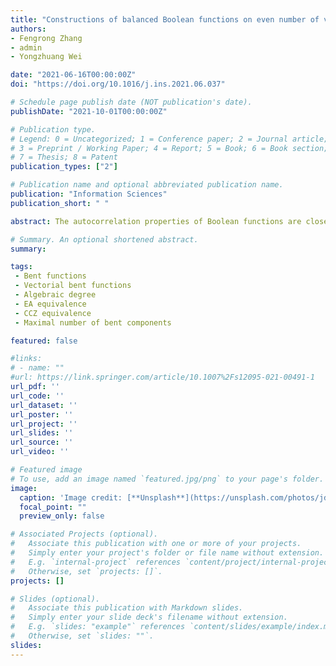 ```yaml
---
title: "Constructions of balanced Boolean functions on even number of variables with maximum absolute value in autocorrelation spectra $<2^{n/2}$"
authors:
- Fengrong Zhang
- admin
- Yongzhuang Wei

date: "2021-06-16T00:00:00Z"
doi: "https://doi.org/10.1016/j.ins.2021.06.037"

# Schedule page publish date (NOT publication's date).
publishDate: "2021-10-01T00:00:00Z"

# Publication type.
# Legend: 0 = Uncategorized; 1 = Conference paper; 2 = Journal article;
# 3 = Preprint / Working Paper; 4 = Report; 5 = Book; 6 = Book section;
# 7 = Thesis; 8 = Patent
publication_types: ["2"]

# Publication name and optional abbreviated publication name.
publication: "Information Sciences"
publication_short: " "

abstract: The autocorrelation properties of Boolean functions are closely related to the Shannon’s concept of diffusion and can be accompanied with other cryptographic criteria (such as high nonlinearity and algebraic degree) for ensuring an overall robustness to various cryptanalytic methods. In a series of recent articles [14,9,15], the design methods of $n$-variable balanced Boolean functions n is strictly even) with small absolute indicator $\\Delta_f < 2^{n/2}$ have been considered. Whereas the two first articles managed to solve this problem for relatively large $n\\geq 46$, a recent approach [15] has introduced a generic design framework achieving $\\Delta_f < 2^{n/2}$ for even $n\\geq 22$. Based on a suitable modification of the method of Rothaus, used to construct new bent functions from known ones, we provide a generic iterative framework for designing balanced functions satisfying the condition $\\Delta_f < 2^{n/2}$ and having overall good cryptographic properties for any even n⩾12. Even though the problem of specifying functions having $\\Delta_f < 2^{n/2}$ for smaller $n$ has been considered in [14,9,15] using various search algorithms, our method for the first time provides relatively simple iterative framework for variable spaces of more practical interest. Moreover, our approach can be efficiently applied to certain classes of initial functions (derived from partial spread bent functions) for deriving balanced functions with $\\Delta_f < 2^{n/2}$ for relatively large $n$, namely for $n\\geq 48$ satisfying $n \\mod 4=0$ and $n\\geq 54$ with $n\\mod 4=2$. In the latter case, our nonlinearity bound is better than the one presented in [14].

# Summary. An optional shortened abstract.
summary: 

tags:
 - Bent functions 
 - Vectorial bent functions 
 - Algebraic degree 
 - EA equivalence 
 - CCZ equivalence 
 - Maximal number of bent components

featured: false

#links:
# - name: ""
#url: https://link.springer.com/article/10.1007%2Fs12095-021-00491-1
url_pdf: '' 
url_code: ''
url_dataset: ''
url_poster: ''
url_project: ''
url_slides: ''
url_source: ''
url_video: ''

# Featured image
# To use, add an image named `featured.jpg/png` to your page's folder. 
image:
  caption: 'Image credit: [**Unsplash**](https://unsplash.com/photos/jdD8gXaTZsc)'
  focal_point: ""
  preview_only: false

# Associated Projects (optional).
#   Associate this publication with one or more of your projects.
#   Simply enter your project's folder or file name without extension.
#   E.g. `internal-project` references `content/project/internal-project/index.md`.
#   Otherwise, set `projects: []`.
projects: []

# Slides (optional).
#   Associate this publication with Markdown slides.
#   Simply enter your slide deck's filename without extension.
#   E.g. `slides: "example"` references `content/slides/example/index.md`.
#   Otherwise, set `slides: ""`.
slides:
---
```

